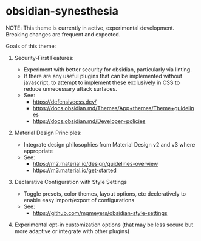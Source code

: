 # obsidian-synesthesia

NOTE: This theme is currently in active, experimental development. Breaking changes are frequent and expected.

Goals of this theme:

1. Security-First Features:

   - Experiment with better security for obsidian, particularly via linting.
   - If there are any useful plugins that can be implemented without javascript, to attempt to implement these exclusively in CSS to reduce unnecessary attack surfaces.
   - See:
     - https://defensivecss.dev/
     - https://docs.obsidian.md/Themes/App+themes/Theme+guidelines
     - https://docs.obsidian.md/Developer+policies

2. Material Design Principles:

   - Integrate design philosophies from Material Design v2 and v3 where appropriate
   - See:
     - https://m2.material.io/design/guidelines-overview
     - https://m3.material.io/get-started

3. Declarative Configuration with Style Settings

   - Toggle presets, color themes, layout options, etc decleratively to enable easy import/export of configurations
   - See:
     - https://github.com/mgmeyers/obsidian-style-settings

4. Experimental opt-in customization options (that may be less secure but more adaptive or integrate with other plugins)
